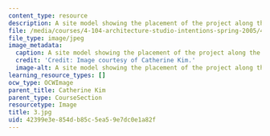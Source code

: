 ```yaml
---
content_type: resource
description: A site model showing the placement of the project along the river.
file: /media/courses/4-104-architecture-studio-intentions-spring-2005/42399e3e854db85c5ea59e7dc0e1a82f_3.jpg
file_type: image/jpeg
image_metadata:
  caption: A site model showing the placement of the project along the river.
  credit: 'Credit: Image courtesy of Catherine Kim.'
  image-alt: A site model showing the placement of the project along the river.
learning_resource_types: []
ocw_type: OCWImage
parent_title: Catherine Kim
parent_type: CourseSection
resourcetype: Image
title: 3.jpg
uid: 42399e3e-854d-b85c-5ea5-9e7dc0e1a82f
---
```


